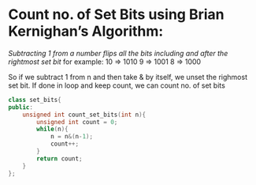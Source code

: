 # Count no. of Set Bits using Brian Kernighan’s Algorithm:

*Subtracting 1 from a number flips all the bits including and after the rightmost set bit*
for example:
10 => 1010
9  => 1001
8  => 1000

So if we subtract 1 from n and then take & by itself, we unset the righmost set bit. If done in loop and keep count, we can count no. of set bits

```c++
class set_bits{
public:
	unsigned int count_set_bits(int n){
		unsigned int count = 0;
		while(n){
			n = n&(n-1);
			count++;
		}
		return count;
	}
};
```